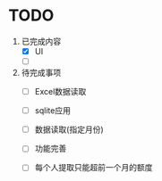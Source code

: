 # TODO

1. 已完成内容
   * [x] UI
   * [ ] ​
2. 待完成事项
   * [ ] Excel数据读取
   * [ ] sqlite应用
   * [ ] 数据读取(指定月份)
   * [ ] 功能完善
   * [ ] 每个人提取只能超前一个月的额度

